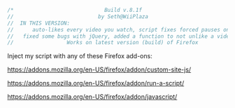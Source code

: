 ```javascript
/*                             Build v.8.1f  
//                           by Seth@WiiPlaza
//  IN THIS VERSION:
//      auto-likes every video you watch, script fixes forced pauses on YouTube caused by Ad-Blockers,                                 
//   fixed some bugs with jQuery, added a function to not unlike a video you (or the script) already liked 
//                 Works on latest version (build) of Firefox  
```
 Inject my script  with any of these Firefox add-ons:
 
https://addons.mozilla.org/en-US/firefox/addon/custom-site-js/
 
https://addons.mozilla.org/en-US/firefox/addon/run-a-script/
 
https://addons.mozilla.org/en-US/firefox/addon/javascript/

